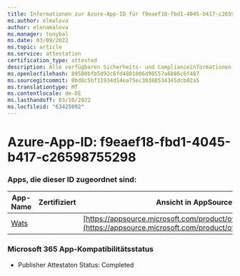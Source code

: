 ```yaml
---
title: Informationen zur Azure-App-ID für f9eaef18-fbd1-4045-b417-c26598755298
ms.author: elmalova
author: elenamalova
ms.manager: tonybal
ms.date: 03/09/2022
ms.topic: article
ms.service: attestation
certification_type: attested
description: Alle verfügbaren Sicherheits- und Complianceinformationen für f9eaef18-fbd1-4045-b417-c26598755298.
ms.openlocfilehash: 89500bfb5d92c6fd4881006d98557a6886c6f487
ms.sourcegitcommit: 0bd8c5bf11934d14ea75ec30388534345dcb02a5
ms.translationtype: MT
ms.contentlocale: de-DE
ms.lasthandoff: 03/10/2022
ms.locfileid: "63425092"
---
```

# <a name="azure-app-id-f9eaef18-fbd1-4045-b417-c26598755298"></a>Azure-App-ID: f9eaef18-fbd1-4045-b417-c26598755298


### <a name="apps-associated-with-this-id"></a>Apps, die dieser ID zugeordnet sind:
| **App-Name** | **Zertifiziert** | **Ansicht in AppSource** |
|--------------|---------------|-----------------------|
| [Wats](https://docs.microsoft.com/microsoft-365-app-certification/forward/WA200003597) |  | [https://appsource.microsoft.com/product/office/WA200003597](https://appsource.microsoft.com/product/office/WA200003597) |

### <a name="microsoft-365-app-compliance-status"></a>Microsoft 365 App-Kompatibilitätsstatus
- Publisher Attestaton Status: Completed
